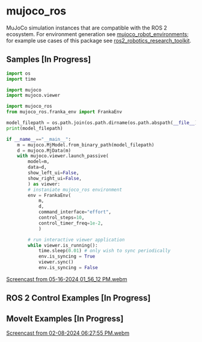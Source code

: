 # mujoco_ros
MuJoCo simulation instances that are compatible with the ROS 2 ecosystem. For environment generation see [mujoco_robot_environments](https://github.com/peterdavidfagan/mujoco_robot_environments); for example use cases of this package see [ros2_robotics_research_toolkit](https://github.com/peterdavidfagan/ros2_robotics_research_toolkit).

## Samples [In Progress]

```python 
import os
import time

import mujoco
import mujoco.viewer

import mujoco_ros
from mujoco_ros.franka_env import FrankaEnv

model_filepath = os.path.join(os.path.dirname(os.path.abspath(__file__)), 'models', 'franka_controller_test.mjb')
print(model_filepath)

if __name__=="__main__":
    m = mujoco.MjModel.from_binary_path(model_filepath)
    d = mujoco.MjData(m)
    with mujoco.viewer.launch_passive(
        model=m, 
        data=d,
        show_left_ui=False,
        show_right_ui=False,
        ) as viewer:
        # instaniate mujoco_ros environment
        env = FrankaEnv(
            m, 
            d, 
            command_interface="effort",
            control_steps=10, 
            control_timer_freq=1e-2,
            )

        # run interactive viewer application
        while viewer.is_running():
            time.sleep(0.01) # only wish to sync periodically
            env.is_syncing = True
            viewer.sync()
            env.is_syncing = False 
```

[Screencast from 05-16-2024 01_56_12 PM.webm](https://github.com/peterdavidfagan/mujoco_ros/assets/42982057/f19f863e-5251-403a-8234-d94907f19fd4)


## ROS 2 Control Examples [In Progress]

## MoveIt Examples [In Progress]
[Screencast from 02-08-2024 06:27:55 PM.webm](https://github.com/peterdavidfagan/mujoco_ros_sim/assets/42982057/eb122924-b62e-4980-9003-01e72316f4af)
